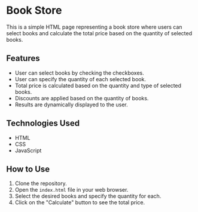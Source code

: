 # Book Store

This is a simple HTML page representing a book store where users can select books and calculate the total price based on the quantity of selected books.

## Features

- User can select books by checking the checkboxes.
- User can specify the quantity of each selected book.
- Total price is calculated based on the quantity and type of selected books.
- Discounts are applied based on the quantity of books.
- Results are dynamically displayed to the user.

## Technologies Used

- HTML
- CSS
- JavaScript

## How to Use

1. Clone the repository.
2. Open the `index.html` file in your web browser.
3. Select the desired books and specify the quantity for each.
4. Click on the "Calculate" button to see the total price.
